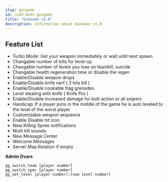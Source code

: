 ```yaml
---
slug: gungame
id: cod4-mods-gungame
title: "GunGame v1.0"
description: Information about GunGame v1.0
---
```


## Feature List

- Turbo Mode: Get your weapon immediately or wait until next spawn
- Changable number of kills for level-up
- Changable number of levels you lose on teamkill, suicide
- Changable health regeneration time or disable the regen
- Enable/Disable weapon drops
- Enable/Disable knife nerf ( 2 hits kill )
- Enable/Disable cookable frag grenades
- Level stealing with knife ( Knife Pro )
- Enable/Disable increased damage for bolt-action or all snipers
- Handicap: If a player joins in the middle of the game he is auto leveled to the level of the worst player
- Customizable weapon sequence
- Enable Disable hit icon
- New Killing Spree notifications
- Multi kill sounds
- New Message Center
- Welcome Messages
- Server Map Rotation if empty

**Admin Dvars**

`gg_switch_team [player number]`<br />
`gg_switch_spec [player number]`<br />
`gg_set_level [player number]:[new level number]`

